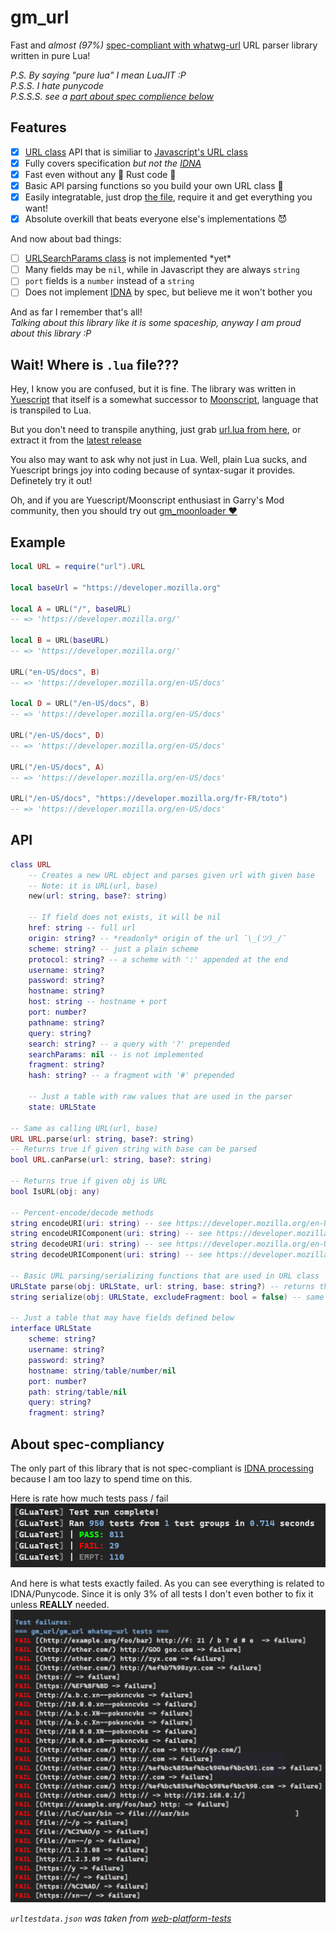 # gm_url
Fast and *almost (97%)* [spec-compliant with whatwg-url](https://url.spec.whatwg.org/) URL parser library written in pure Lua! 

*P.S. By saying "pure lua" I mean LuaJIT :P*
<br>
*P.S.S. I hate punycode*
<br>
*P.S.S.S. see a [part about spec complience below](#about-spec-compliancy)*

## Features
- [x] [URL class](https://url.spec.whatwg.org/#url-class) API that is similiar to [Javascript's URL class](https://developer.mozilla.org/en-US/docs/Web/API/URL)
- [x] Fully covers specification *but not the [IDNA](https://www.unicode.org/reports/tr46/tr46-31.html)*
- [x] Fast even without any 🦀 Rust code 🚀
- [x] Basic API parsing functions so you build your own URL class 💪
- [x] Easily integratable, just drop [the file](url.yue), require it and get everything you want!
- [x] Absolute overkill that beats everyone else's implementations 😈

And now about bad things:
- [ ] [URLSearchParams class](https://url.spec.whatwg.org/#interface-urlsearchparams) is not implemented \*yet\*
- [ ] Many fields may be `nil`, while in Javascript they are always `string`
- [ ] `port` fields is a `number` instead of a `string`
- [ ] Does not implement [IDNA](https://www.unicode.org/reports/tr46/tr46-31.html) by spec, but believe me it won't bother you

And as far I remember that's all!
<br>
*Talking about this library like it is some spaceship, anyway I am proud about this library :P*

## Wait! Where is `.lua` file???
Hey, I know you are confused, but it is fine. The library was written in [Yuescript](https://github.com/pigpigyyy/Yuescript)
that itself is a somewhat successor to [Moonscript](https://github.com/leafo/moonscript), language that is transpiled to Lua.

But you don't need to transpile anything, just grab [url.lua from here](https://github.com/Pika-Software/gm_url/blob/lua/url.lua), or extract it from the [latest release](https://github.com/Pika-Software/gm_url/releases/latest)

You also may want to ask why not just in Lua. Well, plain Lua sucks, and Yuescript brings joy into coding because of syntax-sugar
it provides. Definetely try it out!

Oh, and if you are Yuescript/Moonscript enthusiast in Garry's Mod community, then you should try out [gm_moonloader ❤️](https://github.com/Pika-Software/gm_moonloader)

## Example
```lua
local URL = require("url").URL

local baseUrl = "https://developer.mozilla.org"

local A = URL("/", baseURL)
-- => 'https://developer.mozilla.org/'

local B = URL(baseURL)
-- => 'https://developer.mozilla.org/'

URL("en-US/docs", B)
-- => 'https://developer.mozilla.org/en-US/docs'

local D = URL("/en-US/docs", B)
-- => 'https://developer.mozilla.org/en-US/docs'

URL("/en-US/docs", D)
-- => 'https://developer.mozilla.org/en-US/docs'

URL("/en-US/docs", A)
-- => 'https://developer.mozilla.org/en-US/docs'

URL("/en-US/docs", "https://developer.mozilla.org/fr-FR/toto")
-- => 'https://developer.mozilla.org/en-US/docs'
```

## API
```lua
class URL
    -- Creates a new URL object and parses given url with given base
    -- Note: it is URL(url, base)
    new(url: string, base?: string)
    
    -- If field does not exists, it will be nil
    href: string -- full url
    origin: string? -- *readonly* origin of the url ¯\_(ツ)_/¯
    scheme: string? -- just a plain scheme
    protocol: string? -- a scheme with ':' appended at the end
    username: string?
    password: string?
    hostname: string?
    host: string -- hostname + port
    port: number?
    pathname: string?
    query: string?
    search: string? -- a query with '?' prepended
    searchParams: nil -- is not implemented
    fragment: string?
    hash: string? -- a fragment with '#' prepended

    -- Just a table with raw values that are used in the parser
    state: URLState

-- Same as calling URL(url, base)
URL URL.parse(url: string, base?: string)
-- Returns true if given string with base can be parsed
bool URL.canParse(url: string, base?: string)

-- Returns true if given obj is URL
bool IsURL(obj: any)

-- Percent-encode/decode methods 
string encodeURI(uri: string) -- see https://developer.mozilla.org/en-US/docs/Web/JavaScript/Reference/Global_Objects/encodeURI
string encodeURIComponent(uri: string) -- see https://developer.mozilla.org/en-US/docs/Web/JavaScript/Reference/Global_Objects/encodeURIComponent
string decodeURI(uri: string) -- see https://developer.mozilla.org/en-US/docs/Web/JavaScript/Reference/Global_Objects/decodeURI
string decodeURIComponent(uri: string) -- see https://developer.mozilla.org/en-US/docs/Web/JavaScript/Reference/Global_Objects/decodeURIComponent

-- Basic URL parsing/serializing functions that are used in URL class
URLState parse(obj: URLState, url: string, base: string?) -- returns the same obj that it was given
string serialize(obj: URLState, excludeFragment: bool = false) -- same as URL.href

-- Just a table that may have fields defined below
interface URLState
    scheme: string?
    username: string?
    password: string?
    hostname: string/table/number/nil
    port: number?
    path: string/table/nil
    query: string?
    fragment: string?
```

## About spec-compliancy
The only part of this library that is not spec-compliant is [IDNA processing](https://www.unicode.org/reports/tr46/tr46-31.html) because I am too lazy to spend time on this.


Here is rate how much tests pass / fail
![](screenshots/test-pass-fail.png)

And here is what tests exactly failed. As you can see everything is related to IDNA/Punycode. 
Since it is only 3% of all tests I don't even bother to fix it unless **REALLY** needed.
![](screenshots/failed-tests.png)

*`urltestdata.json` was taken from [web-platform-tests](https://github.com/web-platform-tests/wpt/tree/master/url/resources)*
